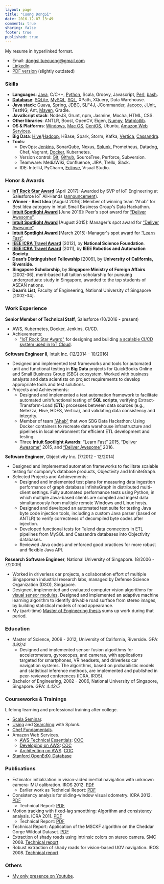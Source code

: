 ```yaml
---
layout: page
title: "Cuong DongSi"
date: 2016-12-07 13:49
comments: true
sharing: false
footer: true
published: true
---
```


My resume in hyperlinked format.

* Email: dongsi.tuecuong@gmail.com
* [LinkedIn](https://www.linkedin.com/in/cuong-dong-si-479b326)
* [PDF version](/download/Resume.pdf) (slightly outdated)

<!--
Checklist:

1. Unify the following versions: LinkedIn, PDF, Web (github.io).
2. Enable Publications section?
3. Compare Skills section vs Blog categories.
-->

### Skills

<!--
TODO: Go
-->
* **Languages**: 
  [Java](/blog/categories/java/), 
  C/C++, 
  [Python](/blog/categories/python/), 
  Scala, Groovy, Javascript,
  [Perl](/blog/categories/perl/),
  [bash](/blog/categories/bash/). <!-- Matlab, Ruby -->
* [**Database**](/blog/categories/database/): 
  [SQLite](/blog/categories/sqlite/), 
  [MySQL](/blog/categories/mysql/),
  [SQL](/blog/categories/sql/), 
  XPath, 
  XQuery,
  Data Warehouse.
* **Java stack**: 
  Guava, 
  Spring, 
  [JDBC](/blog/categories/jdbc/),
  SLF4J, JCommander, [Jacoco](/blog/2017/09/23/jacoco-in-maven-project/),
  [JUnit](/blog/categories/junit/), TestNG, <!-- Test: JMockit, RestAssured, JMeter, Gatling -->
  Ant, [Maven](/blog/categories/maven/), Gradle. <!-- Build -->
* **JavaScript stack**:
  NodeJS, <!-- ExpressJS, MongoDB -->
  Grunt, npm, <!-- Build -->
  Jasmine, Mocha, <!-- Test -->
  HTML, CSS.
* **Other libraries**: 
  ANTLR, Boost, OpenCV, Eigen, 
  [Numpy](/blog/categories/numpy/), 
  [Matplotlib](/blog/categories/matplotlib/).
* **OS & Platforms**: 
  [Windows](/blog/categories/windows/), 
  [Mac OS](/blog/categories/macosx/), 
  [CentOS](/blog/categories/centos/),
  Ubuntu, 
  [Amazon Web Services](/blog/categories/aws/).
* **Big Data**:
  [Hive](/blog/categories/hive/)/[Hadoop](/blog/categories/hadoop/),
  HBase,
  Spark,
  Storm,
  Kafka,
  [Vertica](/blog/categories/vertica/), 
  [Cassandra](/blog/categories/cassandra/).
* **Tools**:
  * DevOps:
    [Jenkins](/blog/categories/jenkins/), SonarQube, Nexus, <!-- CI/CD --> 
    [Splunk](/download/training/COC_Searching_Splunk.pdf), Prometheus, Datadog, <!-- Monitoring --> 
    Chef, <!-- Configuration: Puppet, Ansible --> 
    Vagrant, <!-- Virtualization: VMWare, VirtualBox --> 
    [Docker](/blog/categories/docker/), Kubernetes. <!-- Container -->
  * Version control:
    [Git](/blog/categories/git/), 
    [Github](https://github.com/tdongsi), 
    SourceTree, 
    Perforce, Subversion.
  * Teamware:
    MediaWiki, Confluence, JIRA, Trello, Slack.
  * IDE:
    IntelliJ, PyCharm,
    [Eclipse](/blog/categories/eclipse/), 
    Visual Studio.
<!--
SKIPPED: in section, then alphabet order

Dimensional Modeling (Kimball)
Netezza
Tableau

Make
PowerShell
Rake (Ruby)
sbt (Scala)
Spinnaker
SunOS, HP-UX
[Swing](https://github.com/tdongsi/java/tree/master/my.vip.applets), 
-->
 
### Honor & Awards

* [**IoT Rock Star Award**](/download/awards/2017_IoT_Star.jpg) [April 2017]: Awarded by SVP of IoT Engineering at Salesforce IoT All-Hands ([announcement](/download/awards/2017_IoT_slide.jpg)).
* **Winner - Best Idea** [August 2016]: Member of winning team “Ahab” for Best Idea category in Intuit Small Business Group's Data Hackathon. 
* [**Intuit Spotlight Award**](/download/awards/2016_Deliver_Awesome.pdf) [June 2016]: Peer's spot award for [“Deliver Awesome”](https://about.intuit.com/about_intuit/operating_values/).
* [**Intuit Spotlight Award**](/download/awards/2015_Deliver_Awesome.pdf) [August 2015]: Manager's spot award for [“Deliver Awesome”](https://about.intuit.com/about_intuit/operating_values/).
* [**Intuit Spotlight Award**](/download/awards/2015_Learn_Fast.pdf) [March 2015]: Manager's spot award for [“Learn Fast”](https://about.intuit.com/about_intuit/operating_values/).
* [**IEEE ICRA Travel Award**](/download/awards/ICRA_2012_Travel.pdf) [2012], by **National Science Foundation**.
* [**IEEE ICRA Travel Award**](/download/awards/ICRA_2011_Travel.pdf) [2011], by **IEEE Robotics and Automation Society**.
* **Dean’s Distinguished Fellowship** [2009], by **University of California, Riverside**.
* **Singapore Scholarship**, by **Singapore Ministry of Foreign Affairs** [2002-06], merit-based full tuition scholarship for pursuing undergraduate study in Singapore, awarded to the top students of ASEAN nations.
* **Dean’s List**, Faculty of Engineering, National University of Singapore [2002-04].

<!--
* **Best committee member certificate**, IEEE NUS Student Brach Annual General Meeting [2005].
* **Champion**, IEEE All-Singapore University Tech Quiz [2005, 2006].
* **First Prize**, Vietnam National Physics Olympiad for Universities [2002]
* **Merit Prize**, Vietnam National Physics Olympiad for High Schools [2001]
-->

### Work Experience

**Senior Member of Technical Staff**, Salesforce (10/2016 - present)

* AWS, Kubernetes, Docker, Jenkins, CI/CD.
* Achievements:
  * ["IoT Rock Star Award"](/download/awards/2017_IoT_Star.jpg) for designing and building [a scalable CI/CD system used in IoT Cloud](/download/awards/2017_IoT_slide.jpg).

**Software Engineer II**, Intuit Inc. (12/2014 - 10/2016) 

* Designed and implemented test frameworks and tools for automated unit and functional testing in **Big Data** projects for QuickBooks Online and Small Business Group (SBG) ecosystem. 
  Worked with business analysts and data scientists on project requirements to develop appropriate tools and test solutions.
* Projects and Achievements:
  * Designed and implemented a test automation framework to facilitate automated unit/functional testing of **SQL scripts**, 
    verifying Extract-Transform-Load (**ETL**) processes between data sources (e.g., Netezza, Hive, HDFS, Vertica), and validating data consistency and integrity.
  * Member of team ["Ahab"](https://en.wikipedia.org/wiki/Moby-Dick) that won SBG Data Hackathon: 
    Using Docker containers to recreate data warehouse infrastructure and pipelines in local environment for efficient ETL development and testing.
  * Three **Intuit Spotlight Awards**: [“Learn Fast”](/download/awards/2015_Learn_Fast.pdf) 2015, [“Deliver Awesome”](/download/awards/2015_Deliver_Awesome.pdf) 2015, and [“Deliver Awesome”](/download/awards/2016_Deliver_Awesome.pdf) 2016.
  
**Software Engineer**, Objectivity Inc. (7/2012 - 12/2014)

* Designed and implemented automation frameworks to facilitate scalable testing for company’s database products, Objectivity and InfiniteGraph.
* Selected Projects and Achievements:
    * Designed and implemented test plans for measuring data ingestion performance of graph database InfiniteGraph in distributed multi-client settings. 
      Fully automated performance tests using Python, in which multiple Java-based clients are compiled and ingest data simultaneously from multiple remote Windows and Linux hosts.
    * Designed and developed an automated test suite for testing Java byte code injection tools, including a custom Java parser (based on ANTLR) to verify correctness of decompiled byte codes after injection.
    * Developed functional tests for Talend data connectors in ETL pipelines from MySQL and Cassandra databases into Objectivity databases.
    * Reviewed Java codes and enforced good practices for more robust and flexible Java API.

<!--
*Selected Projects and Achievements*:

* Designed and implemented test plans for measuring data ingestion performance of graph
  database InfiniteGraph in distributed multi-client settings. Set up and configured a network of eight Linux and Windows hosts with OpenSSH. Fully automated performance tests using Python scripts, in which multiple Java test applications are compiled and ingest data simultaneously from multiple remote hosts.
* Designed and developed an automated test suite for testing Java byte code injection tools, including a custom Java parser (based on ANLTR) to verify correctness of decompiled byte codes after injection.
* Developed generic-based JUnit tests for database-backed Java collection classes, based on Guava library. 5000+ JUnit tests effectively added into nightly test suite within a month.
* Developed functional tests for Talend data connectors that convert data from MySQL and Cassandra databases to Objectivity databases.
* Developed performance tests for Objectivity/DB with different network configurations and use cases to check for performance regressions. Automated generating performance reports from raw performance logs using Python.
-->

**Research Software Engineer**, National University of Singapore. (8/2006 - 7/2009)

* Worked in driverless car projects, a collaboration effort of multiple Singaporean industrial research labs, managed by Defense Science Organization (DSO), Singapore.
* Designed, implemented and evaluated computer vision algorithms for [visual sensor modules](/resume/calibration_2007.jpg). 
  Designed and implemented an adaptive machine learning algorithm to identify drivable road surface from stereo images, by building statistical models of road appearance.
* My (part-time) [Master of Engineering thesis](/download/pubs/MEng.pdf) sums up work during that period.

<!--
**Summer Intern**, Singapore Institute of Manufacturing Technology (5/2005 - 7/2005) 

* Investigated feasibility of using Java technologies for embedded systems, using TStik, STEP and TILT circuit boards and TINI development tools.
* Implemented several Java applications to interface with several embedded devices.
* Achievements: A Java application to monitor temperature and send alerts via SMS and Yahoo! Instant Messenger as well as daily email reports. Used Java Swing for GUI control panel design.
-->

### Education

* Master of Science, 2009 - 2012, University of California, Riverside. GPA: *3.92/4*
  * Designed and implemented sensor fusion algorithms for accelerometers, gyroscopes, and cameras, with applications targeted for smartphones, VR headsets, and driverless car navigation systems. 
    The algorithms, based on probabilistic models and statistical inference methods, are implemented and published in peer-reviewed conferences (ICRA, IROS).
* Bachelor of Engineering, 2002 - 2006, National University of Singapore, Singapore. GPA: *4.42/5*

### Courseworks & Trainings

Lifelong learning and professional training after college.

* [Scala Seminar](/download/training/COC_Scala_Seminar.pdf).
* [Using](/download/training/COC_Using_Splunk.pdf) and [Searching](/download/training/COC_Searching_Splunk.pdf) with Splunk.
* [Chef Fundamentals](/download/training/COC_Chef.pdf).
* Amazon Web Services.
  * [AWS Technical Essentials](https://aws.amazon.com/training/course-descriptions/essentials/): [COC](/download/training/COC_AWS_Essentials.pdf)
  * [Developing on AWS](https://aws.amazon.com/training/course-descriptions/developing/): [COC](/download/training/COC_Developing_on_AWS.pdf)
  * [Architecting on AWS](https://aws.amazon.com/training/course-descriptions/architect/): [COC](/download/training/COC_Architecting_on_AWS.pdf)
* [Stanford OpenEdX: Database](/download/training/2014_Database_cert.pdf)

### Publications

* Estimator initialization in vision-aided inertial navigation with unknown camera-IMU calibration. IROS 2012. [PDF](/download/pubs/DongSi2012IROS.pdf)
  * Earlier work as Technical Report: [PDF](/download/pubs/2011_VIO_Init_TR.pdf)
* Consistency analysis for sliding-window visual odometry. ICRA 2012. [PDF](/download/pubs/DongSi2012ICRA.pdf)
  * Technical Report: [PDF](/download/pubs/ICRA12_TR.pdf)
* Motion tracking with fixed-lag smoothing: Algorithm and consistency analysis. ICRA 2011. [PDF](/download/pubs/DongSi2011ICRA.pdf)
  * Technical Report: [PDF](/download/pubs/ICRA11_TR.pdf)
* Technical Report: Application of the MSCKF algorithm on the Cheddar Gorge Wildcat Dataset. [PDF](/download/pubs/2010_MSCKF_Cheddar_Gorge.pdf)
* Extraction of shady roads using intrinsic colors on stereo camera. SMC 2008. [Technical report](/download/pubs/MEng.pdf)
* Robust extraction of shady roads for vision-based UGV navigation. IROS 2008. [Technical report](/download/pubs/MEng.pdf)

### Others

* [My only presence on Youtube](/blog/2011/02/07/optical-flow-demo/). 
